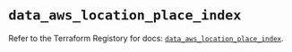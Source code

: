 # `data_aws_location_place_index`

Refer to the Terraform Registory for docs: [`data_aws_location_place_index`](https://www.terraform.io/docs/providers/aws/d/location_place_index).
